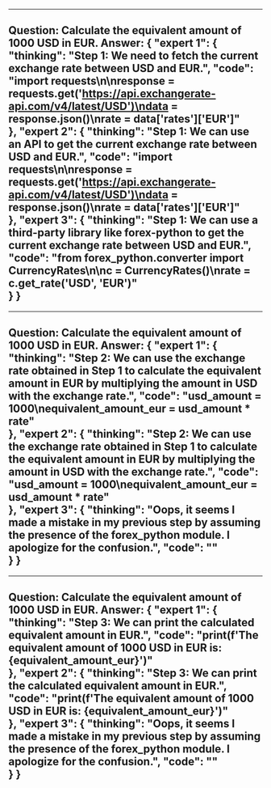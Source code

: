 ---------------------------
Question: Calculate the equivalent amount of 1000 USD in EUR.
Answer:
{
    "expert 1": {
        "thinking": "Step 1: We need to fetch the current exchange rate between USD and EUR.",
        "code": "import requests\n\nresponse = requests.get('https://api.exchangerate-api.com/v4/latest/USD')\ndata = response.json()\nrate = data['rates']['EUR']"    
    },
    "expert 2": {
        "thinking": "Step 1: We can use an API to get the current exchange rate between USD and EUR.",
        "code": "import requests\n\nresponse = requests.get('https://api.exchangerate-api.com/v4/latest/USD')\ndata = response.json()\nrate = data['rates']['EUR']"    
    },
    "expert 3": {
        "thinking": "Step 1: We can use a third-party library like forex-python to get the current exchange rate between USD and EUR.",
        "code": "from forex_python.converter import CurrencyRates\n\nc = CurrencyRates()\nrate = c.get_rate('USD', 'EUR')"    
    } 
}
---------------------------
---------------------------
Question: Calculate the equivalent amount of 1000 USD in EUR.
Answer:
{
    "expert 1": {
        "thinking": "Step 2: We can use the exchange rate obtained in Step 1 to calculate the equivalent amount in EUR by multiplying the amount in USD with the exchange rate.",
        "code": "usd_amount = 1000\nequivalent_amount_eur = usd_amount * rate"    
    },
    "expert 2": {
        "thinking": "Step 2: We can use the exchange rate obtained in Step 1 to calculate the equivalent amount in EUR by multiplying the amount in USD with the exchange rate.",
        "code": "usd_amount = 1000\nequivalent_amount_eur = usd_amount * rate"    
    },
    "expert 3": {
        "thinking": "Oops, it seems I made a mistake in my previous step by assuming the presence of the forex_python module. I apologize for the confusion.",
        "code": ""    
    } 
}
---------------------------
---------------------------
Question: Calculate the equivalent amount of 1000 USD in EUR.
Answer:
{
    "expert 1": {
        "thinking": "Step 3: We can print the calculated equivalent amount in EUR.",
        "code": "print(f'The equivalent amount of 1000 USD in EUR is: {equivalent_amount_eur}')"    
    },
    "expert 2": {
        "thinking": "Step 3: We can print the calculated equivalent amount in EUR.",
        "code": "print(f'The equivalent amount of 1000 USD in EUR is: {equivalent_amount_eur}')"    
    },
    "expert 3": {
        "thinking": "Oops, it seems I made a mistake in my previous step by assuming the presence of the forex_python module. I apologize for the confusion.",
        "code": ""    
    } 
}
---------------------------
